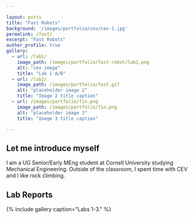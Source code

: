 ```yaml
---

layout: posts
title: "Fast Robots"
background: '/images/portfolio/cev/cev-1.jpg'
permalink: /fast/
excerpt: "Fast Robots"
author_profile: true
gallery:
  - url: /lab1/
    image_path: /images/portfolio/fast-robot/lab1.png
    alt: "cev image"
    title: "Lab 1 A/B"
  - url: /lab2/
    image_path: /images/portfolio/fast.gif
    alt: "placeholder image 2"
    title: "Image 2 title caption"
  - url: /images/portfolio/fin.png
    image_path: /images/portfolio/fin.png
    alt: "placeholder image 3"
    title: "Image 3 title caption"

---
```


## Let me introduce myself
I am a UG Senior/Early MEng student at Cornell University studying Mechanical Engineering. Outside of the classroom, I spent time with CEV and I like rock climbing.

## Lab Reports
{% include gallery caption="Labs 1-3." %}
